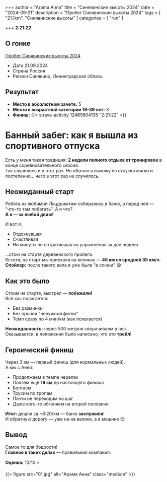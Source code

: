 +++
author = "Arama Anna"
title = "Синявинские высоты 2024"
date = "2024-09-21"
description = "Пробег Синявинские высоты 2024"
tags = [
    "21.1km",
    "Синявинские высоты"
]
categories = [
    "run"
]

+++
**2:21:22**



<!--more-->

## О гонке

[Пробег Синявинские высоты 2024](https://probeg.org/event/55995/)

- Дата  21.09.2024
- Страна  Россия 
- Регион  Синявино, Ленинградская облась


## Результат
- **Место в абсолютном зачете:** 5  
- **Место в возрастной категории 18-39 лет:** 3  
- **Финиш:** {{< strava-activity 12465804135 "2:21:22" >}}

# Банный забег: как я вышла из спортивного отпуска

Есть у меня такая традиция: **2 недели полного отдыха от тренировок** в конце соревновательного сезона.  
Так случилось и в этот раз. Но обычно я выхожу из отпуска мягко и постепенно... чего в этот раз не случилось.

## Неожиданный старт
Ребята из любимой *Ляцдримтим* собирались в баню, а перед ней — "что-то там побегать". А я что?  
**А я — за любой движ!**

И вот я:
- Отдохнувшая
- Счастливая
- Ни минуты не потратившая на упражнения за две недели

...стою на старте деревенского пробега.  
*Кстати*, на старт мы приехали на великах — **45 км со средней 35 км/ч**.  
**Спойлер:** после такого вела я уже была "в слюни" 😅

## Как это было
Стоим на старте, выстрел — **побежали!**  
Всё как полагается:
- Без разминки
- Без прочей "ненужной фигни"
- Темп сразу по 4 мин/км (как полагается)

**Неожиданность:** через 500 метров сворачиваем в лес.  
Оказывается, в положении было написано, что это **трейл**!  

## Героический финиш
Через 3 км — первый финиш (для нормальных людей).  
А мы с Аней:
- Продолжаем в темпе черепах
- Ползём ещё **19 км** до настоящего финиша
- Болтаем
- Трусим по тропам
- Почти не переходим на шаг
- Даже кого-то обгоняем на второй половине

**Итог:** дошли за ~6:20/км — баню **заслужили**!  
И обратную дорогу — уже не на велике, а в машине 😊

## Вывод
Самое то для бодрости!  
**Главное в таких делах** — правильная компания.  

**Оценка:** 10/10 ⭐

{{< figure src="01.jpg" alt="Арама Анна" class="medium" >}}